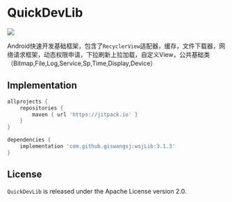 # QuickDevLib

[![](https://jitpack.io/v/giswangsj/wsjLib.svg)](https://jitpack.io/#giswangsj/wsjLib)

Android快速开发基础框架，包含了`RecyclerView`适配器，缓存，文件下载器，网络请求框架，动态权限申请，下拉刷新上拉加载，自定义View，公共基础类（Bitmap,File,Log,Service,Sp,Time,Display,Device）

Implementation
----


```groovy
allprojects {
    repositories {
        maven { url 'https://jitpack.io' }
    }
}

dependencies {
	implementation 'com.github.giswangsj:wsjLib:3.1.3'
}
```

## License

`QuickDevLib` is released under the Apache License version 2.0.